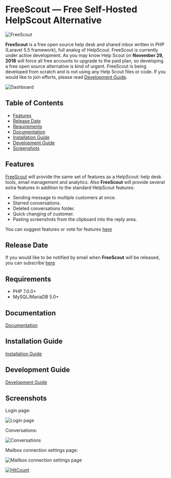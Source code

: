 # FreeScout — Free Self-Hosted HelpScout Alternative

![FreeScout](https://raw.githubusercontent.com/freescout-helpdesk/freescout/master/public/img/banner.png)

**FreeScout** is a free open source help desk and shared inbox written in PHP (Laravel 5.5 framework), full analog of HelpScout. FreeScout is currently under active development. As you may know Help Scout on **November 29, 2018** will force all free accounts to upgrade to the paid plan, so developing a free open source alternative is kind of urgent. FreeScout is being developed from scratch and is not using any Help Scout files or code. If you would like to join efforts, please read [Development Guide](https://github.com/freescout-helpdesk/freescout/wiki/Development-Guide).

![Dashboard](https://freescout-helpdesk.github.io/img/screenshots/dashboard.png)

## Table of Contents
   * [Features](#features)
   * [Release Date](#release-date)
   * [Requirements](#requirements)
   * [Documentation](#documentation)
   * [Installation Guide](#installation-guide)
   * [Development Guide](#development-guide)
   * [Screenshots](#screenshots)

## Features

[FreeScout](https://github.com/freescout-helpdesk/freescout) will provide the same set of features as a HelpScout: help desk tools, email management and analytics. Also **FreeScout** will provide several extra features in addition to the standard HelpScout features:

  * Sending message to multiple customers at once.
  * Starred conversations.
  * Deleted conversations folder.
  * Quick changing of customer.
  * Pasting screenshots from the clipboard into the reply area.
  
You can suggest features or vote for features [here](https://feedback.userreport.com/25a3cb5f-e4bd-4470-b6f3-79fcfaa8e90f/#ideas/popular)

## Release Date

If you would like to be notified by email when **FreeScout** will be released, you can subscribe [here](https://feedburner.google.com/fb/a/mailverify?uri=freescout)

## Requirements

  * PHP 7.0.0+
  * MySQL/MariaDB 5.0+

## Documentation

[Documentation](https://github.com/freescout-helpdesk/freescout/wiki)

## Installation Guide

[Installation Guide](https://github.com/freescout-helpdesk/freescout/wiki/Installation-Guide)

## Development Guide

[Development Guide](https://github.com/freescout-helpdesk/freescout/wiki/Development-Guide)

## Screenshots

Login page:

![Login page](https://freescout-helpdesk.github.io/img/screenshots/freescout-login.png)

Conversations:

![Conversations](https://freescout-helpdesk.github.io/img/screenshots/conversations.png)

Mailbox connection settings page:

![Mailbox connection settings page](https://freescout-helpdesk.github.io/img/screenshots/mailbox-connection.png)


[![HitCount](http://hits.dwyl.io/freescout-helpdesk/freescout.svg)](http://hits.dwyl.io/freescout-helpdesk/freescout)